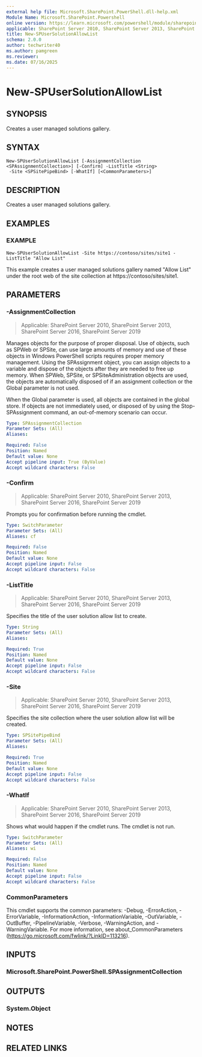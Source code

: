 ```yaml
---
external help file: Microsoft.SharePoint.PowerShell.dll-help.xml
Module Name: Microsoft.SharePoint.Powershell
online version: https://learn.microsoft.com/powershell/module/sharepoint-server/new-spusersolutionallowlist
applicable: SharePoint Server 2010, SharePoint Server 2013, SharePoint Server 2016, SharePoint Server 2019
title: New-SPUserSolutionAllowList
schema: 2.0.0
author: techwriter40
ms.author: pamgreen
ms.reviewer:
ms.date: 07/16/2025
---
```


# New-SPUserSolutionAllowList

## SYNOPSIS
Creates a user managed solutions gallery.

## SYNTAX

```
New-SPUserSolutionAllowList [-AssignmentCollection <SPAssignmentCollection>] [-Confirm] -ListTitle <String>
 -Site <SPSitePipeBind> [-WhatIf] [<CommonParameters>]
```

## DESCRIPTION
Creates a user managed solutions gallery.

## EXAMPLES

### EXAMPLE
```
New-SPUserSolutionAllowList -Site https://contoso/sites/site1 -ListTitle "Allow List"
```
This example creates a user managed solutions gallery named "Allow List" under the root web of the site collection at https://contoso/sites/site1.

## PARAMETERS

### -AssignmentCollection

> Applicable: SharePoint Server 2010, SharePoint Server 2013, SharePoint Server 2016, SharePoint Server 2019

Manages objects for the purpose of proper disposal. Use of objects, such as SPWeb or SPSite, can use large amounts of memory and use of these objects in Windows PowerShell scripts requires proper memory management. Using the SPAssignment object, you can assign objects to a variable and dispose of the objects after they are needed to free up memory. When SPWeb, SPSite, or SPSiteAdministration objects are used, the objects are automatically disposed of if an assignment collection or the Global parameter is not used.

When the Global parameter is used, all objects are contained in the global store. If objects are not immediately used, or disposed of by using the Stop-SPAssignment command, an out-of-memory scenario can occur.

```yaml
Type: SPAssignmentCollection
Parameter Sets: (All)
Aliases:

Required: False
Position: Named
Default value: None
Accept pipeline input: True (ByValue)
Accept wildcard characters: False
```

### -Confirm

> Applicable: SharePoint Server 2010, SharePoint Server 2013, SharePoint Server 2016, SharePoint Server 2019

Prompts you for confirmation before running the cmdlet.

```yaml
Type: SwitchParameter
Parameter Sets: (All)
Aliases: cf

Required: False
Position: Named
Default value: None
Accept pipeline input: False
Accept wildcard characters: False
```

### -ListTitle

> Applicable: SharePoint Server 2010, SharePoint Server 2013, SharePoint Server 2016, SharePoint Server 2019

Specifies the title of the user solution allow list to create.

```yaml
Type: String
Parameter Sets: (All)
Aliases:

Required: True
Position: Named
Default value: None
Accept pipeline input: False
Accept wildcard characters: False
```

### -Site

> Applicable: SharePoint Server 2010, SharePoint Server 2013, SharePoint Server 2016, SharePoint Server 2019

Specifies the site collection where the user solution allow list will be created.

```yaml
Type: SPSitePipeBind
Parameter Sets: (All)
Aliases:

Required: True
Position: Named
Default value: None
Accept pipeline input: False
Accept wildcard characters: False
```

### -WhatIf

> Applicable: SharePoint Server 2010, SharePoint Server 2013, SharePoint Server 2016, SharePoint Server 2019

Shows what would happen if the cmdlet runs.
The cmdlet is not run.

```yaml
Type: SwitchParameter
Parameter Sets: (All)
Aliases: wi

Required: False
Position: Named
Default value: None
Accept pipeline input: False
Accept wildcard characters: False
```

### CommonParameters
This cmdlet supports the common parameters: -Debug, -ErrorAction, -ErrorVariable, -InformationAction, -InformationVariable, -OutVariable, -OutBuffer, -PipelineVariable, -Verbose, -WarningAction, and -WarningVariable. For more information, see about_CommonParameters (https://go.microsoft.com/fwlink/?LinkID=113216).

## INPUTS

### Microsoft.SharePoint.PowerShell.SPAssignmentCollection

## OUTPUTS

### System.Object

## NOTES

## RELATED LINKS
